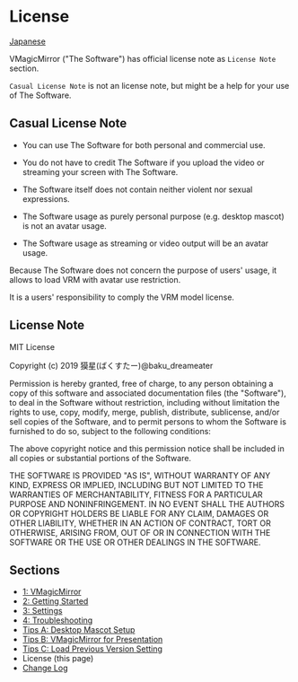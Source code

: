
# License

[Japanese](./about_license.html)

VMagicMirror ("The Software") has official license note as `License Note` section.

`Casual License Note` is not an license note, but might be a help for your use of The Software.

## Casual License Note

* You can use The Software for both personal and commercial use.
* You do not have to credit The Software if you upload the video or streaming your screen with The Software.

* The Software itself does not contain neither violent nor sexual expressions.
* The Software usage as purely personal purpose (e.g. desktop mascot) is not an avatar usage.
* The Software usage as streaming or video output will be an avatar usage.

Because The Software does not concern the purpose of users' usage, it allows to load VRM with avatar use restriction.

It is a users' responsibility to comply the VRM model license.

## License Note

MIT License

Copyright (c) 2019 獏星(ばくすたー)@baku_dreameater

Permission is hereby granted, free of charge, to any person obtaining a copy
of this software and associated documentation files (the "Software"), to deal
in the Software without restriction, including without limitation the rights
to use, copy, modify, merge, publish, distribute, sublicense, and/or sell
copies of the Software, and to permit persons to whom the Software is
furnished to do so, subject to the following conditions:

The above copyright notice and this permission notice shall be included in all
copies or substantial portions of the Software.

THE SOFTWARE IS PROVIDED "AS IS", WITHOUT WARRANTY OF ANY KIND, EXPRESS OR
IMPLIED, INCLUDING BUT NOT LIMITED TO THE WARRANTIES OF MERCHANTABILITY,
FITNESS FOR A PARTICULAR PURPOSE AND NONINFRINGEMENT. IN NO EVENT SHALL THE
AUTHORS OR COPYRIGHT HOLDERS BE LIABLE FOR ANY CLAIM, DAMAGES OR OTHER
LIABILITY, WHETHER IN AN ACTION OF CONTRACT, TORT OR OTHERWISE, ARISING FROM,
OUT OF OR IN CONNECTION WITH THE SOFTWARE OR THE USE OR OTHER DEALINGS IN THE
SOFTWARE.

## Sections

* [1: VMagicMirror](./en_index.html)
* [2: Getting Started](./en_get_started.html)
* [3: Settings](./en_about_settings.html)
* [4: Troubleshooting](./en_troubleshooting.html)
* [Tips A: Desktop Mascot Setup](./en_tips_desktop_mascot.html)
* [Tips B: VMagicMirror for Presentation](./en_tips_presentation.html)
* [Tips C: Load Previous Version Setting](./en_tips_load_prev_setting.html)
* License (this page)
* [Change Log](./en_changelog.html)
